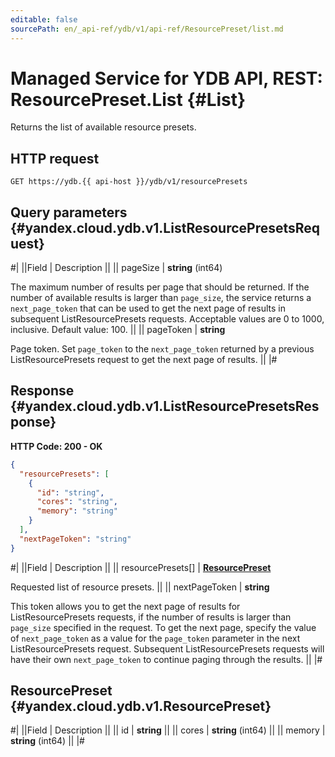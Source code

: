 ```yaml
---
editable: false
sourcePath: en/_api-ref/ydb/v1/api-ref/ResourcePreset/list.md
---
```


# Managed Service for YDB API, REST: ResourcePreset.List {#List}

Returns the list of available resource presets.

## HTTP request

```
GET https://ydb.{{ api-host }}/ydb/v1/resourcePresets
```

## Query parameters {#yandex.cloud.ydb.v1.ListResourcePresetsRequest}

#|
||Field | Description ||
|| pageSize | **string** (int64)

The maximum number of results per page that should be returned. If the number of available
results is larger than `page_size`, the service returns a `next_page_token` that can be used
to get the next page of results in subsequent ListResourcePresets requests.
Acceptable values are 0 to 1000, inclusive. Default value: 100. ||
|| pageToken | **string**

Page token. Set `page_token` to the `next_page_token` returned by a previous ListResourcePresets
request to get the next page of results. ||
|#

## Response {#yandex.cloud.ydb.v1.ListResourcePresetsResponse}

**HTTP Code: 200 - OK**

```json
{
  "resourcePresets": [
    {
      "id": "string",
      "cores": "string",
      "memory": "string"
    }
  ],
  "nextPageToken": "string"
}
```

#|
||Field | Description ||
|| resourcePresets[] | **[ResourcePreset](#yandex.cloud.ydb.v1.ResourcePreset)**

Requested list of resource presets. ||
|| nextPageToken | **string**

This token allows you to get the next page of results for ListResourcePresets requests,
if the number of results is larger than `page_size` specified in the request.
To get the next page, specify the value of `next_page_token` as a value for
the `page_token` parameter in the next ListResourcePresets request. Subsequent ListResourcePresets
requests will have their own `next_page_token` to continue paging through the results. ||
|#

## ResourcePreset {#yandex.cloud.ydb.v1.ResourcePreset}

#|
||Field | Description ||
|| id | **string** ||
|| cores | **string** (int64) ||
|| memory | **string** (int64) ||
|#